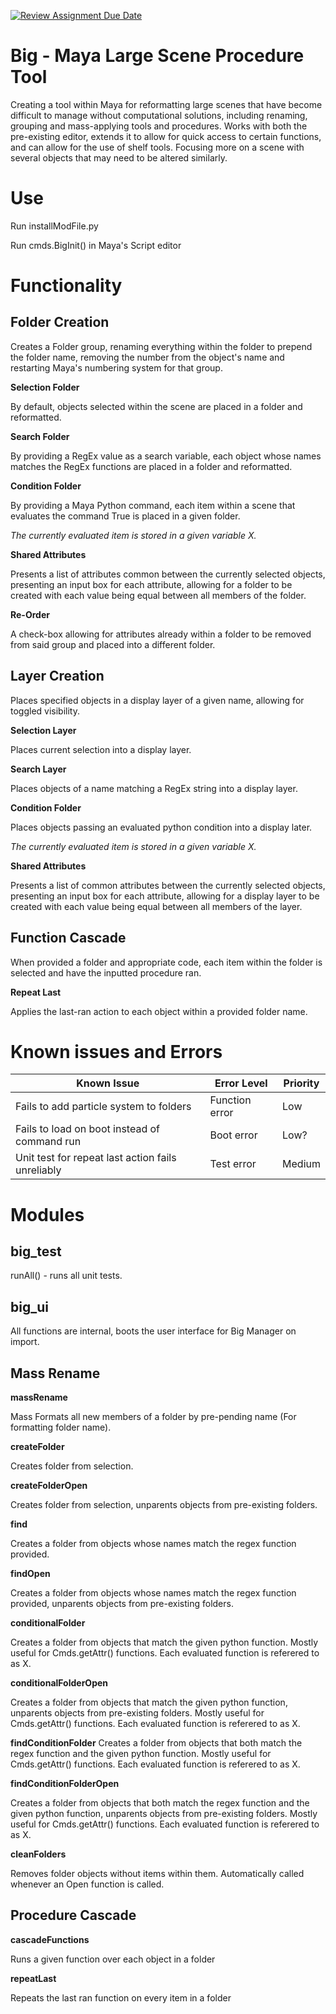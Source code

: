 [![Review Assignment Due Date](https://classroom.github.com/assets/deadline-readme-button-22041afd0340ce965d47ae6ef1cefeee28c7c493a6346c4f15d667ab976d596c.svg)](https://classroom.github.com/a/Tn7g_Mhz)

# Big - Maya Large Scene Procedure Tool

Creating a tool within Maya for reformatting large scenes that have become difficult to manage without computational solutions, including renaming, grouping and mass-applying tools and procedures. Works with both the pre-existing editor, extends it to allow for quick access to certain functions, and can allow for the use of shelf tools. Focusing more on a scene with several objects that may need to be altered similarly.

# Use

Run installModFile.py

Run cmds.BigInit() in Maya's Script editor

# Functionality

## __Folder Creation__

Creates a Folder group, renaming everything within the folder to prepend the folder name, removing the number from the object's name and restarting Maya's numbering system for that group.

**Selection Folder**

By default, objects selected within the scene are placed in a folder and reformatted.

**Search Folder**

By providing a RegEx value as a search variable, each object whose names matches the RegEx functions are placed in a folder and reformatted.

**Condition Folder**

By providing a Maya Python command, each item within a scene that evaluates the command True is placed in a given folder. 

*The currently evaluated item is stored in a given variable X.*

**Shared Attributes**

Presents a list of attributes common between the currently selected objects, presenting an input box for each attribute, allowing for a folder to be created with each value being equal between all members of the folder. 

**Re-Order**

A check-box allowing for attributes already within a folder to be removed from said group and placed into a different folder.

## __Layer Creation__ 

Places specified objects in a display layer of a given name, allowing for toggled visibility. 

**Selection Layer**

Places current selection into a display layer.

**Search Layer**

Places objects of a name matching a RegEx string into a display layer.

**Condition Folder**

Places objects passing an evaluated python condition into a display later.

*The currently evaluated item is stored in a given variable X.*

**Shared Attributes**

Presents a list of common attributes between the currently selected objects, presenting an input box for each attribute, allowing for a display layer to be created with each value being equal between all members of the layer.

## __Function Cascade__

When provided a folder and appropriate code, each item within the folder is selected and have the inputted procedure ran.

**Repeat Last**

Applies the last-ran action to each object within a provided folder name.

# Known issues and Errors

|**Known Issue**|**Error Level**|**Priority**
|---------|---------------|------------------|
|Fails to add particle system to folders|Function error|Low|
|Fails to load on boot instead of command run|Boot error|Low?|
|Unit test for repeat last action fails unreliably|Test error|Medium|

# Modules

## big_test
  
runAll() - runs all unit tests.

## big_ui

All functions are internal, boots the user interface for Big Manager on import. 

## Mass Rename

**massRename**
    
Mass Formats all new members of a folder by pre-pending name (For formatting folder name).

**createFolder**

Creates folder from selection.

**createFolderOpen**
  
Creates folder from selection, unparents objects from pre-existing folders.

**find**

Creates a folder from objects whose names match the regex function provided.

**findOpen**

Creates a folder from objects whose names match the regex function provided, unparents objects from pre-existing folders.

**conditionalFolder**

Creates a folder from objects that match the given python function. Mostly useful for Cmds.getAttr() functions. Each evaluated function is referered to as X.

**conditionalFolderOpen**

Creates a folder from objects that match the given python function, unparents objects from pre-existing folders. Mostly useful for Cmds.getAttr() functions. Each evaluated function is referered to as X.

**findConditionFolder**
Creates a folder from objects that both match the regex function and the given python function. Mostly useful for Cmds.getAttr() functions. Each evaluated function is referered to as X.

**findConditionFolderOpen**
    
Creates a folder from objects that both match the regex function and the given python function, unparents objects from pre-existing folders. Mostly useful for Cmds.getAttr() functions. Each evaluated function is referered to as X.

**cleanFolders**

Removes folder objects without items within them. Automatically called whenever an Open function is called.

## Procedure Cascade

**cascadeFunctions**

Runs a given function over each object in a folder

**repeatLast**

Repeats the last ran function on every item in a folder

